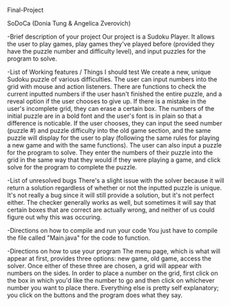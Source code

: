 Final-Project

SoDoCa (Donia Tung & Angelica Zverovich)

-Brief description of your project Our project is a Sudoku Player. It allows the user to play games, play games they've played before (provided they have the puzzle number and difficulty level), and input puzzles for the program to solve.

-List of Working features / Things I should test We create a new, unique Sudoku puzzle of various difficulties. The user can input numbers into the grid with mouse and action listeners. There are functions to check the current inputted numbers if the user hasn't finished the entire puzzle, and a reveal option if the user chooses to give up. If there is a mistake in the user's incomplete grid, they can erase a certain box. The numbers of the initial puzzle are in a bold font and the user's font is in plain so that a difference is noticable. If the user chooses, they can input the seed number (puzzle #) and puzzle difficulty into the old game section, and the same puzzle will display for the user to play (following the same rules for playing a new game and with the same functions). The user can also input a puzzle for the program to solve. They enter the numbers of their puzzle into the grid in the same way that they would if they were playing a game, and click solve for the program to complete the puzzle.

-List of unresolved bugs There's a slight issue with the solver because it will return a solution regardless of whether or not the inputted puzzle is unique. It's not really a bug since it will still provide a solution, but it's not perfect either. The checker generally works as well, but sometimes it will say that certain boxes that are correct are actually wrong, and neither of us could figure out why this was occuring.

-Directions on how to compile and run your code You just have to compile the file called "Main.java" for the code to function.

-Directions on how to use your program The menu page, which is what will appear at first, provides three options: new game, old game, access the solver. Once either of these three are chosen, a grid will appear with numbers on the sides. In order to place a number on the grid, first click on the box in which you'd like the number to go and then click on whichever number you want to place there. Everything else is pretty self explanatory; you click on the buttons and the program does what they say.
